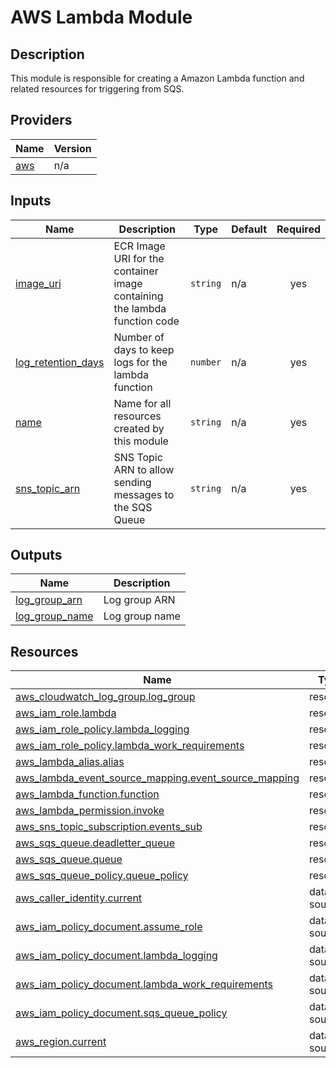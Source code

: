 <!-- BEGIN_TF_DOCS -->
# AWS Lambda Module

## Description

This module is responsible for creating a Amazon Lambda function
and related resources for triggering from SQS.

## Providers

| Name | Version |
|------|---------|
| <a name="provider_aws"></a> [aws](#provider\_aws) | n/a |

## Inputs

| Name | Description | Type | Default | Required |
|------|-------------|------|---------|:--------:|
| <a name="input_image_uri"></a> [image\_uri](#input\_image\_uri) | ECR Image URI for the container image containing the lambda function code | `string` | n/a | yes |
| <a name="input_log_retention_days"></a> [log\_retention\_days](#input\_log\_retention\_days) | Number of days to keep logs for the lambda function | `number` | n/a | yes |
| <a name="input_name"></a> [name](#input\_name) | Name for all resources created by this module | `string` | n/a | yes |
| <a name="input_sns_topic_arn"></a> [sns\_topic\_arn](#input\_sns\_topic\_arn) | SNS Topic ARN to allow sending messages to the SQS Queue | `string` | n/a | yes |

## Outputs

| Name | Description |
|------|-------------|
| <a name="output_log_group_arn"></a> [log\_group\_arn](#output\_log\_group\_arn) | Log group ARN |
| <a name="output_log_group_name"></a> [log\_group\_name](#output\_log\_group\_name) | Log group name |

## Resources

| Name | Type |
|------|------|
| [aws_cloudwatch_log_group.log_group](https://registry.terraform.io/providers/hashicorp/aws/latest/docs/resources/cloudwatch_log_group) | resource |
| [aws_iam_role.lambda](https://registry.terraform.io/providers/hashicorp/aws/latest/docs/resources/iam_role) | resource |
| [aws_iam_role_policy.lambda_logging](https://registry.terraform.io/providers/hashicorp/aws/latest/docs/resources/iam_role_policy) | resource |
| [aws_iam_role_policy.lambda_work_requirements](https://registry.terraform.io/providers/hashicorp/aws/latest/docs/resources/iam_role_policy) | resource |
| [aws_lambda_alias.alias](https://registry.terraform.io/providers/hashicorp/aws/latest/docs/resources/lambda_alias) | resource |
| [aws_lambda_event_source_mapping.event_source_mapping](https://registry.terraform.io/providers/hashicorp/aws/latest/docs/resources/lambda_event_source_mapping) | resource |
| [aws_lambda_function.function](https://registry.terraform.io/providers/hashicorp/aws/latest/docs/resources/lambda_function) | resource |
| [aws_lambda_permission.invoke](https://registry.terraform.io/providers/hashicorp/aws/latest/docs/resources/lambda_permission) | resource |
| [aws_sns_topic_subscription.events_sub](https://registry.terraform.io/providers/hashicorp/aws/latest/docs/resources/sns_topic_subscription) | resource |
| [aws_sqs_queue.deadletter_queue](https://registry.terraform.io/providers/hashicorp/aws/latest/docs/resources/sqs_queue) | resource |
| [aws_sqs_queue.queue](https://registry.terraform.io/providers/hashicorp/aws/latest/docs/resources/sqs_queue) | resource |
| [aws_sqs_queue_policy.queue_policy](https://registry.terraform.io/providers/hashicorp/aws/latest/docs/resources/sqs_queue_policy) | resource |
| [aws_caller_identity.current](https://registry.terraform.io/providers/hashicorp/aws/latest/docs/data-sources/caller_identity) | data source |
| [aws_iam_policy_document.assume_role](https://registry.terraform.io/providers/hashicorp/aws/latest/docs/data-sources/iam_policy_document) | data source |
| [aws_iam_policy_document.lambda_logging](https://registry.terraform.io/providers/hashicorp/aws/latest/docs/data-sources/iam_policy_document) | data source |
| [aws_iam_policy_document.lambda_work_requirements](https://registry.terraform.io/providers/hashicorp/aws/latest/docs/data-sources/iam_policy_document) | data source |
| [aws_iam_policy_document.sqs_queue_policy](https://registry.terraform.io/providers/hashicorp/aws/latest/docs/data-sources/iam_policy_document) | data source |
| [aws_region.current](https://registry.terraform.io/providers/hashicorp/aws/latest/docs/data-sources/region) | data source |
<!-- END_TF_DOCS -->
